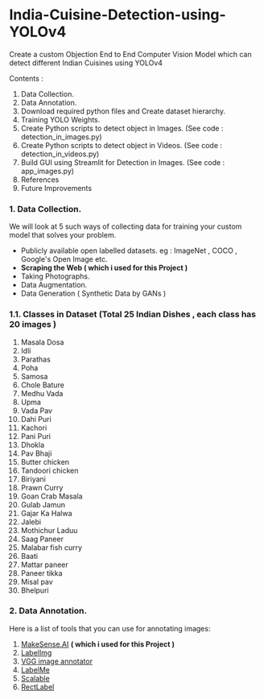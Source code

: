 # India-Cuisine-Detection-using-YOLOv4
Create a custom Objection End to End Computer Vision Model which can detect different Indian Cuisines using YOLOv4 

Contents :
1. Data Collection.
2. Data Annotation.
3. Download required python files and Create dataset hierarchy. 
4. Training YOLO Weights.
5. Create Python scripts to detect object in Images. (See code : detection_in_images.py)
6. Create Python scripts to detect object in Videos. (See code : detection_in_videos.py)  
7. Build GUI using Streamlit for Detection in Images. (See code : app_images.py)
8. References  
9. Future Improvements 

### 1. Data Collection.

We will look at 5 such ways of collecting data for training your custom model that solves your problem.

- Publicly available open labelled datasets.
eg : ImageNet , COCO , Google's Open Image etc.
- **Scraping the Web ( which i used for this Project )**
- Taking Photographs.
- Data Augmentation.
- Data Generation ( Synthetic Data by GANs )

### 1.1. Classes in Dataset (Total 25 Indian Dishes , each class has 20 images )

1. Masala Dosa 
2. Idli 
3.  Parathas 
4. Poha 
5. Samosa 
6. Chole Bature 
7. Medhu Vada 
8. Upma 
9. Vada Pav 
10. Dahi Puri
11.  Kachori
12. Pani Puri
13. Dhokla
14. Pav Bhaji
15. Butter chicken
16. Tandoori chicken
17. Biriyani
18. Prawn Curry
19. Goan Crab Masala
20. Gulab Jamun
21. Gajar Ka Halwa
22. Jalebi
23. Mothichur Laduu
24. Saag Paneer
25. Malabar fish curry
26. Baati
27. Mattar paneer 
28. Paneer tikka 
29. Misal pav 
30. Bhelpuri 

### 2. Data Annotation.
Here is a list of tools that you can use for annotating images:

1.  [MakeSense.AI](https://www.makesense.ai/)  **( which i used for this Project )**
2.  [LabelImg](https://github.com/tzutalin/labelImg)
3.  [VGG image annotator](https://gitlab.com/vgg/via)
4.  [LabelMe](http://labelme.csail.mit.edu/Release3.0/)
5.  [Scalable](https://scalabel.ai/)
6.  [RectLabel](https://rectlabel.com/)
